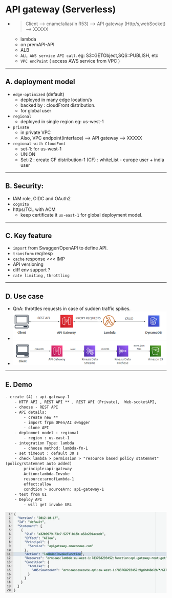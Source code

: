 # API gateway (Serverless)

- > Client --> cname/alias(in R53) --> API gateway (Http/s,webSocket) --> XXXXX
  - lambda
  - on premAPI-API
  - ALB
  - `ALL AWS service API call`.  eg: S3::GETObject,SQS::PUBLISH, etc
  - `VPC endPoint` ( access AWS service from VPC )
  
---  
## A. deployment model
  - `edge-optimized` (default)
    - deployed in many edge location/s
    - backed by : cloudFront distribution.
    - for global user
  - `regional`
    - deployed in single region eg: us-west-1
  - `private`
    - in private VPC
    - Also, VPC endpoint(interface) --> API gateway --> XXXXX
  - `regional with CloudFont`
    - set-1: for us-west-1
    - UNION
    - Set-2 : create CF distribution-1 (CF) : whiteList - europe user + india user
---
## B. Security:
- IAM role, OIDC and OAuth2
- `cognito`
- https/TCL with ACM 
  - keep certificate it `us-east-1` for global deployment model.
---
## C. Key feature
- `import` from Swagger/OpenAPI to define API.
- `transform` req/resp
- `cache` response <<< IMP
- API versioning
- diff env support ?
- `rate limiting` , `throttling`

---
## D. Use case
- QnA: throttles requests in case of sudden traffic spikes.
- ![img.png](../99_img/moreSrv/api-gateway/img.png)
- ![img_1.png](../99_img/moreSrv/api-gateway/img_1.png)

---
## E. Demo
```
- create (4) : api-gateway-1
    - HTTP API , REST API ** , REST API (Private),  Web-scoketAPI, 
    - choose - REST API
    - API details:  
        - create new **
        - import frpm OPen/AI swagger
        - clone API
    - deplomnet model : regional 
        - region : us-east-1
    - integration Type: lambda
        - choose method: lambda-fn-1
    - set timeout : default 30 s
    - check lambda > permission > "resource based policy statemnet" (policy/statemnet auto added)
        principle:api-gateway
        Action:lambda-Invoke
        resource:arnofLambda-1
        effect:allow
        condtion > sourceArn: api-gateway-1 
    - test from UI
    - Deploy API
        - will get invoke URL
```
![img_2.png](../99_img/moreSrv/api-gateway/img_2.png)

